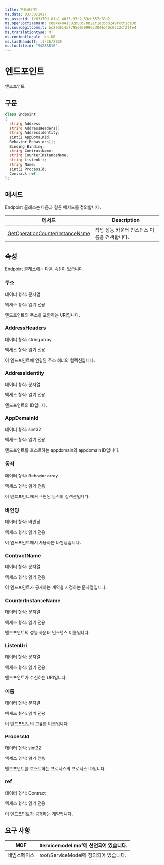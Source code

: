 ```yaml
---
title: 엔드포인트
ms.date: 03/30/2017
ms.assetid: fe63370d-81a1-40f3-97c2-59cb357c78d2
ms.openlocfilehash: ceb4e4b41502b00d7bb21f1ecbd8249fccf1ce3b
ms.sourcegitcommit: bc293b14af795e0e999e3304dd40c0222cf2ffe4
ms.translationtype: MT
ms.contentlocale: ko-KR
ms.lasthandoff: 11/26/2020
ms.locfileid: "96288816"
---
```

# <a name="endpoint"></a>엔드포인트

엔드포인트  
  
## <a name="syntax"></a>구문  
  
```csharp
class Endpoint  
{  
  string Address;  
  string AddressHeaders[];  
  string AddressIdentity;  
  sint32 AppDomainId;  
  Behavior Behaviors[];  
  Binding Binding;  
  string ContractName;  
  string CounterInstanceName;  
  string ListenUri;  
  string Name;  
  sint32 ProcessId;  
  Contract ref;  
};  
```  
  
## <a name="methods"></a>메서드  

 Endpoint 클래스는 다음과 같은 메서드를 정의합니다.  
  
|메서드|Description|  
|------------|-----------------|  
|[GetOperationCounterInstanceName](getoperationcounterinstancename.md)|작업 성능 카운터 인스턴스 이름을 검색합니다.|  
  
## <a name="properties"></a>속성  

 Endpoint 클래스에는 다음 속성이 있습니다.  
  
### <a name="address"></a>주소  

 데이터 형식: 문자열  
  
 액세스 형식: 읽기 전용  
  
 엔드포인트의 주소를 포함하는 URI입니다.  
  
### <a name="addressheaders"></a>AddressHeaders  

 데이터 형식: string array  
  
 액세스 형식: 읽기 전용  
  
 이 엔드포인트에 연결된 주소 헤더의 컬렉션입니다.  
  
### <a name="addressidentity"></a>AddressIdentity  

 데이터 형식: 문자열  
  
 액세스 형식: 읽기 전용  
  
 엔드포인트의 ID입니다.  
  
### <a name="appdomainid"></a>AppDomainId  

 데이터 형식: sint32  
  
 액세스 형식: 읽기 전용  
  
 엔드포인트를 호스트하는 appdomain의 appdomain ID입니다.  
  
### <a name="behaviors"></a>동작  

 데이터 형식: Behavior array  
  
 액세스 형식: 읽기 전용  
  
 이 엔드포인트에서 구현된 동작의 컬렉션입니다.  
  
### <a name="binding"></a>바인딩  

 데이터 형식: 바인딩  
  
 액세스 형식: 읽기 전용  
  
 이 엔드포인트에서 사용하는 바인딩입니다.  
  
### <a name="contractname"></a>ContractName  

 데이터 형식: 문자열  
  
 액세스 형식: 읽기 전용  
  
 이 엔드포인트가 공개하는 계약을 지정하는 문자열입니다.  
  
### <a name="counterinstancename"></a>CounterInstanceName  

 데이터 형식: 문자열  
  
 액세스 형식: 읽기 전용  
  
 엔드포인트의 성능 카운터 인스턴스 이름입니다.  
  
### <a name="listenuri"></a>ListenUri  

 데이터 형식: 문자열  
  
 액세스 형식: 읽기 전용  
  
 엔드포인트가 수신하는 URI입니다.  
  
### <a name="name"></a>이름  

 데이터 형식: 문자열  
  
 액세스 형식: 읽기 전용  
  
 이 엔드포인트의 고유한 이름입니다.  
  
### <a name="processid"></a>ProcessId  

 데이터 형식: sint32  
  
 액세스 형식: 읽기 전용  
  
 엔드포인트를 호스트하는 프로세스의 프로세스 ID입니다.  
  
### <a name="ref"></a>ref  

 데이터 형식: Contract  
  
 액세스 형식: 읽기 전용  
  
 이 엔드포인트가 공개하는 계약입니다.  
  
## <a name="requirements"></a>요구 사항  
  
|MOF|Servicemodel.mof에 선언되어 있습니다.|  
|---------|-----------------------------------|  
|네임스페이스|root\ServiceModel에 정의되어 있습니다.|
